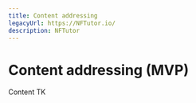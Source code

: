 ```yaml
---
title: Content addressing
legacyUrl: https://NFTutor.io/
description: NFTutor
---
```

 # Content addressing (MVP)

Content TK
